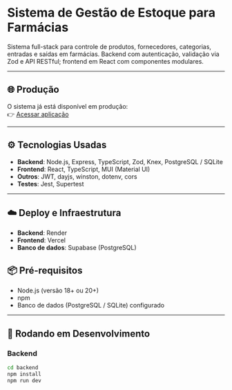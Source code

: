 # Sistema de Gestão de Estoque para Farmácias

Sistema full-stack para controle de produtos, fornecedores, categorias, entradas e saídas em farmácias. Backend com autenticação, validação via Zod e API RESTful; frontend em React com componentes modulares. 

---

## 🌐 Produção

O sistema já está disponível em produção:  
👉 [Acessar aplicação](https://sistema-de-gestao-farmacia.vercel.app)  <!-- substitua pelo link real -->

---

## ⚙️ Tecnologias Usadas

- **Backend**: Node.js, Express, TypeScript, Zod, Knex, PostgreSQL / SQLite
- **Frontend**: React, TypeScript, MUI (Material UI)
- **Outros**: JWT, dayjs, winston, dotenv, cors
- **Testes**: Jest, Supertest

---

## ☁️ Deploy e Infraestrutura

- **Backend**: Render  
- **Frontend**: Vercel  
- **Banco de dados**: Supabase (PostgreSQL)  


## 📦 Pré-requisitos

- Node.js (versão 18+ ou 20+)
- npm
- Banco de dados (PostgreSQL / SQLite) configurado

---

## 🚀 Rodando em Desenvolvimento

### Backend

```bash
cd backend
npm install
npm run dev
